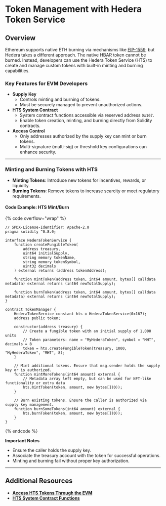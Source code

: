 # Token Management with Hedera Token Service

## Overview

Ethereum supports native ETH burning via mechanisms like [EIP-1559](https://ethereum.github.io/abm1559/notebooks/eip1559.html), but Hedera takes a different approach. The native HBAR token cannot be burned. Instead, developers can use the Hedera Token Service (HTS) to create and manage custom tokens with built-in minting and burning capabilities.

### Key Features for EVM Developers

* **Supply Key**
  * Controls minting and burning of tokens.
  * Must be securely managed to prevent unauthorized actions.
* **HTS System Contract**
  * System contract functions accessible via reserved address `0x167`.
  * Enable token creation, minting, and burning directly from Solidity contracts.
* **Access Control**
  * Only addresses authorized by the supply key can mint or burn tokens.
  * Multi-signature (multi-sig) or threshold key configurations can enhance security.

***

### Minting and Burning Tokens with HTS

* **Minting Tokens**: Introduce new tokens for incentives, rewards, or liquidity.
* **Burning Tokens**: Remove tokens to increase scarcity or meet regulatory requirements.

#### Code Example: HTS Mint/Burn

{% code overflow="wrap" %}
```solidity
// SPDX-License-Identifier: Apache-2.0
pragma solidity ^0.8.0;

interface HederaTokenService {
    function createFungibleToken(
        address treasury,
        uint64 initialSupply,
        string memory tokenName,
        string memory tokenSymbol,
        uint32 decimals
    ) external returns (address tokenAddress);

    function mintToken(address token, int64 amount, bytes[] calldata metadata) external returns (int64 newTotalSupply);

    function burnToken(address token, int64 amount, bytes[] calldata metadata) external returns (int64 newTotalSupply);
}

contract TokenManager {
    HederaTokenService constant hts = HederaTokenService(0x167);
    address public token;

    constructor(address treasury) {
        // Create a fungible token with an initial supply of 1,000 units
        // Token parameters: name = "MyHederaToken", symbol = "MHT", decimals = 8
        token = hts.createFungibleToken(treasury, 1000, "MyHederaToken", "MHT", 8);
    }

    // Mint additional tokens. Ensure that msg.sender holds the supply key or is authorized.
    function mintMoreTokens(int64 amount) external {
        // Metadata array left empty, but can be used for NFT-like functionality or extra data
        hts.mintToken(token, amount, new bytes[](0));
    }

    // Burn existing tokens. Ensure the caller is authorized via supply key management.
    function burnSomeTokens(int64 amount) external {
        hts.burnToken(token, amount, new bytes[](0));
    }
}
```
{% endcode %}

**Important Notes**

* Ensure the caller holds the supply key.
* Associate the treasury account with the token for successful operations.
* Minting and burning fail without proper key authorization.

***

## Additional Resources

* [**Access HTS Tokens Through the EVM**](https://docs.hedera.com/hedera/core-concepts/tokens/access-hts-tokens-through-the-evm)
* [**HTS System Contract Functions**](https://github.com/hashgraph/hedera-smart-contracts/tree/main/contracts/system-contracts/hedera-token-service)
